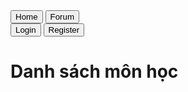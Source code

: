 <!DOCTYPE html>
<html lang="vi">
<head>
    <meta charset="UTF-8">
    <title>Học tập 247</title>
    <script src="https://cdn.tailwindcss.com"></script>
    <style>
        .hidden { display: none; }
        .active { display: block; }
        .tab-content { display: none; }
        #admin-page .tab-content.active { display: block; }
    </style>
</head>
<body class="bg-gray-100 font-sans">

<!-- NAVIGATION -->
<nav class="bg-indigo-600 text-white p-4 flex justify-between">
    <div>
        <button onclick="showPage('home')" class="mr-2">Home</button>
        <button onclick="showPage('forum')" class="mr-2">Forum</button>
    </div>
    <div>
        <button onclick="showPage('login')" class="mr-2">Login</button>
        <button onclick="showPage('register')">Register</button>
    </div>
</nav>

<!-- HOME PAGE -->
<div id="home-page" class="active p-4">
    <h1 class="text-2xl font-bold mb-4">Danh sách môn học</h1>
    <div id="subject-list" class="grid grid-cols-1 md:grid-cols-3 gap-4"></div>
    <div id="lesson-list" class="mt-6"></div>
</div>

<!-- FORUM PAGE -->
<div id="forum-page" class="hidden p-4">
    <h1 class="text-2xl font-bold mb-4">Diễn đàn</h1>
    <div class="mb-4">
        <input id="forum-title" placeholder="Tiêu đề" class="border p-2 w-full mb-2"/>
        <textarea id="forum-content" placeholder="Nội dung" class="border p-2 w-full mb-2"></textarea>
        <button onclick="addForumPost()" class="bg-indigo-600 text-white px-4 py-2 rounded">Đăng bài</button>
    </div>
    <div id="forum-list"></div>
</div>

<!-- LOGIN PAGE -->
<div id="login-page" class="hidden p-4">
    <h1 class="text-2xl font-bold mb-4">Đăng nhập</h1>
    <input id="login-username" placeholder="Username" class="border p-2 w-full mb-2"/>
    <input id="login-password" type="password" placeholder="Password" class="border p-2 w-full mb-2"/>
    <button onclick="loginUser()" class="bg-green-600 text-white px-4 py-2 rounded">Đăng nhập</button>
    <p id="login-error" class="text-red-600 hidden mt-2">Sai username hoặc password!</p>
</div>

<!-- REGISTER PAGE -->
<div id="register-page" class="hidden p-4">
    <h1 class="text-2xl font-bold mb-4">Đăng ký</h1>
    <input id="register-username" placeholder="Username" class="border p-2 w-full mb-2"/>
    <input id="register-password" type="password" placeholder="Password" class="border p-2 w-full mb-2"/>
    <button onclick="registerUser()" class="bg-green-600 text-white px-4 py-2 rounded">Đăng ký</button>
    <p id="register-error" class="text-red-600 hidden mt-2">Username đã tồn tại!</p>
    <p id="register-success" class="text-green-600 hidden mt-2">Đăng ký thành công!</p>
</div>

<!-- ADMIN LOGIN PAGE -->
<div id="admin-login-page" class="hidden p-4">
    <h1 class="text-2xl font-bold mb-4">Admin Login</h1>
    <input id="admin-password" type="password" placeholder="Admin password" class="border p-2 w-full mb-2"/>
    <button onclick="checkAdminPassword()" class="bg-red-600 text-white px-4 py-2 rounded">Đăng nhập Admin</button>
    <p id="admin-error" class="text-red-600 hidden mt-2">Sai mật khẩu!</p>
</div>

<!-- ADMIN PAGE -->
<div id="admin-page" class="hidden p-4">
    <h1 class="text-2xl font-bold mb-4">Admin Panel</h1>
    <div class="mb-4">
        <button onclick="openAdminTab('students-tab')" class="bg-indigo-500 text-white px-3 py-1 mr-2 rounded">Học viên</button>
        <button onclick="openAdminTab('subjects-tab')" class="bg-indigo-500 text-white px-3 py-1 mr-2 rounded">Môn học</button>
        <button onclick="openAdminTab('lessons-tab')" class="bg-indigo-500 text-white px-3 py-1 rounded">Bài học</button>
    </div>

    <!-- TAB: Học viên -->
    <div id="students-tab" class="tab-content active">
        <input id="new-student" placeholder="Tên học viên" class="border p-2 w-full mb-2"/>
        <button onclick="addStudent()" class="bg-green-600 text-white px-4 py-2 rounded mb-2">Thêm học viên</button>
        <button onclick="exportStudentsCSV()" class="bg-yellow-500 text-white px-4 py-2 rounded mb-2">Xuất CSV</button>
        <ul id="student-list" class="mt-2"></ul>
    </div>

    <!-- TAB: Môn học -->
    <div id="subjects-tab" class="tab-content">
        <input id="new-subject" placeholder="Tên môn học" class="border p-2 w-full mb-2"/>
        <button onclick="addSubject()" class="bg-green-600 text-white px-4 py-2 rounded mb-2">Thêm môn học</button>
        <ul id="subject-list-admin" class="mt-2"></ul>
    </div>

    <!-- TAB: Bài học -->
    <div id="lessons-tab" class="tab-content">
        <input id="lesson-title" placeholder="Tiêu đề bài học" class="border p-2 w-full mb-2"/>
        <select id="lesson-subject" class="border p-2 w-full mb-2"></select>
        <div id="lesson-editor" contenteditable="true" class="border p-2 w-full h-32 mb-2 bg-white"></div>
        <button onclick="saveLesson()" class="bg-green-600 text-white px-4 py-2 rounded mb-2">Lưu bài học</button>
        <button onclick="previewLesson()" class="bg-blue-600 text-white px-4 py-2 rounded mb-2">Xem trước</button>
        <div id="lesson-preview" class="border p-2 bg-white hidden mt-2"></div>
    </div>
</div>

<!-- SCRIPT JS -->
<script>
/* === Dán toàn bộ code JS của bạn ở đây === */
const pages=['home','forum','login','register','admin','admin-login-page'];
function hideAllPages(){pages.forEach(p=>document.getElementById(`${p}-page`).classList.remove('active'));}
function showPage(page){
    hideAllPages();
    document.getElementById(`${page}-page`).classList.add('active');
    if(page==='home') loadSubjectsHome();
    if(page==='forum') loadForum();
    loadSubjectsAdmin();
    loadStudents();
    loadLessonSubjects();
}
showPage('home');
function openAdminTab(tab){
    document.querySelectorAll('#admin-page .tab-content').forEach(el=>el.classList.add('hidden'));
    document.getElementById(tab).classList.remove('hidden');
}
function registerUser(){
    const u=document.getElementById('register-username').value.trim();
    const p=document.getElementById('register-password').value.trim();
    if(!u||!p){alert('Nhập đầy đủ!');return;}
    let users=JSON.parse(localStorage.getItem('users')||'{}');
    if(users[u]){document.getElementById('register-error').classList.remove('hidden'); document.getElementById('register-success').classList.add('hidden'); return;}
    users[u]=p;
    localStorage.setItem('users',JSON.stringify(users));
    document.getElementById('register-success').classList.remove('hidden');
    document.getElementById('register-error').classList.add('hidden');
}
function loginUser(){
    const u=document.getElementById('login-username').value.trim();
    const p=document.getElementById('login-password').value.trim();
    let users=JSON.parse(localStorage.getItem('users')||'{}');
    if((users[u] && users[u]===p) || (u==='admin' && p==='admin247')){
        alert('Đăng nhập thành công');
        showPage('home');
        return;
    }
    document.getElementById('login-error').classList.remove('hidden');
}
function checkAdminPassword(){
    const p=document.getElementById('admin-password').value.trim();
    if(p==='admin247'){localStorage.setItem('isAdmin','true'); showPage('admin');}
    else document.getElementById('admin-error').classList.remove('hidden');
}
function addStudent(){
    const s=document.getElementById('new-student').value.trim();
    if(!s)return;
    let students=JSON.parse(localStorage.getItem('students')||'[]');
    students.push(s);
    localStorage.setItem('students',JSON.stringify(students));
    document.getElementById('new-student').value='';
    loadStudents();
}
function loadStudents(){
    const list=document.getElementById('student-list');
    list.innerHTML='';
    let students=JSON.parse(localStorage.getItem('students')||'[]');
    students.forEach((s,i)=>{
        list.innerHTML+=`<li>${s} <button class="text-red-600 ml-2" onclick="deleteStudent(${i})">Xóa</button></li>`;
    });
}
function deleteStudent(i){
    let students=JSON.parse(localStorage.getItem('students')||'[]');
    students.splice(i,1);
    localStorage.setItem('students',JSON.stringify(students));
    loadStudents();
}
function exportStudentsCSV(){
    let students=JSON.parse(localStorage.getItem('students')||'[]');
    let csv='Học viên\n'+students.join('\n');
    let blob=new Blob([csv],{type:'text/csv'});
    let link=document.createElement('a');
    link.href=URL.createObjectURL(blob);
    link.download='students.csv';
    link.click();
}
function addSubject(){
    const s=document.getElementById('new-subject').value.trim();
    if(!s)return;
    let subjects=JSON.parse(localStorage.getItem('subjects')||'["Toán Học","Vật Lý","Lịch Sử"]');
    subjects.push(s);
    localStorage.setItem('subjects',JSON.stringify(subjects));
    document.getElementById('new-subject').value='';
    loadSubjectsHome();
    loadSubjectsAdmin();
    loadLessonSubjects();
}
function deleteSubject(el){
    let subjects=JSON.parse(localStorage.getItem('subjects')||'["Toán Học","Vật Lý","Lịch Sử"]');
    const text=el.parentNode.firstChild.textContent.trim();
    subjects=subjects.filter(x=>x!==text);
    localStorage.setItem('subjects',JSON.stringify(subjects));
    loadSubjectsHome();
    loadSubjectsAdmin();
    loadLessonSubjects();
}
function loadSubjectsHome(){
    const container=document.getElementById('subject-list');
    container.innerHTML='';
    let subjects=JSON.parse(localStorage.getItem('subjects')||'["Toán Học","Vật Lý","Lịch Sử"]');
    subjects.forEach(s=>{
        container.innerHTML+=`<div class="bg-white rounded-lg shadow p-4 cursor-pointer hover:bg-indigo-50" onclick="showLessonsBySubject('${s}')"><h3 class="font-bold text-xl mb-2">${s}</h3></div>`;
    });
}
function loadSubjectsAdmin(){
    const container=document.getElementById('subject-list-admin');
    if(!container)return;
    container.innerHTML='';
    let subjects=JSON.parse(localStorage.getItem('subjects')||'["Toán Học","Vật Lý","Lịch Sử"]');
    subjects.forEach(s=>{
        container.innerHTML+=`<li>${s} <button class="text-red-600 ml-2" onclick="deleteSubject(this)">Xóa</button></li>`;
    });
}
function loadLessonSubjects(){
    const select=document.getElementById('lesson-subject');
    if(!select)return;
    select.innerHTML='';
    let subjects=JSON.parse(localStorage.getItem('subjects')||'["Toán Học","Vật Lý","Lịch Sử"]');
    subjects.forEach(s=>{
        select.innerHTML+=`<option value="${s}">${s}</option>`;
    });
}
function formatText(cmd){document.execCommand(cmd,false,null);}
function saveLesson(){
    const t=document.getElementById('lesson-title').value.trim();
    const s=document.getElementById('lesson-subject').value;
    const c=document.getElementById('lesson-editor').innerHTML;
    if(!t||!c){alert('Nhập đầy đủ');return;}
    let lessons=JSON.parse(localStorage.getItem('lessons')||'[]');
    lessons.push({title:t,subject:s,content:c});
    localStorage.setItem('lessons',JSON.stringify(lessons));
    alert('Lưu thành công');
    document.getElementById('lesson-title').value='';
    document.getElementById('lesson-editor').innerHTML='';
    showPage('home');
}
function showLessonsBySubject(subject){
    let lessons=JSON.parse(localStorage.getItem('lessons')||'[]');
    let list=lessons.filter(l=>l.subject===subject);
    const container=document.getElementById('lesson-list');
    if(list.length===0){container.innerHTML=`<h2 class="text-xl font-semibold mt-4">Chưa có bài học cho ${subject}</h2>`; return;}
    container.innerHTML=`<h2 class="text-2xl font-semibold mb-2">Bài học môn ${subject}</h2>`;
    list.forEach(l=>{
        container.innerHTML+=`<div class="bg-white rounded p-4 shadow mb-2"><h3 class="font-bold">${l.title}</h3><div>${l.content}</div></div>`;
    });
}
function previewLesson(){
    const c=document.getElementById('lesson-editor').innerHTML;
    const p=document.getElementById('lesson-preview');
    p.innerHTML=c;
    p.classList.remove('hidden');
}
function addForumPost(){
    const title=document.getElementById('forum-title').value.trim();
    const content=document.getElementById('forum-content').value.trim();
    if(!title||!content){alert('Nhập đầy đủ'); return;}
    let forum=JSON.parse(localStorage.getItem('forum')||'[]');
    const username=prompt("Tên bạn sẽ hiển thị trên diễn đàn:","Người dùng")||"Người dùng";
    forum.unshift({title,content,username,date:new Date().toLocaleString()});
    localStorage.setItem('forum',JSON.stringify(forum));
    document.getElementById('forum-title').value='';
    document.getElementById('forum-content').value='';
    loadForum();
}
function loadForum(){
    const list=document.getElementById('forum-list');
    list.innerHTML='';
    let forum=JSON.parse(localStorage.getItem('forum')||'[]');
    forum.forEach(post=>{
        list.innerHTML+=`<div class="bg-white p-4 rounded shadow mb-2"><h3 class="font-bold text-lg">${post.title}</h3><p>${post.content}</p><p class="text-gray-500 text-sm">Đăng bởi ${post.username} lúc ${post.date}</p></div>`;
    });
}
</script>

</body>
</html>
